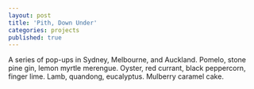 ```yaml
---
layout: post
title: 'Pith, Down Under'
categories: projects
published: true
---
```


A series of pop-ups in Sydney, Melbourne, and Auckland. Pomelo, stone pine gin, lemon myrtle merengue. Oyster, red currant, black peppercorn, finger lime. Lamb, quandong, eucalyptus. Mulberry caramel cake.
